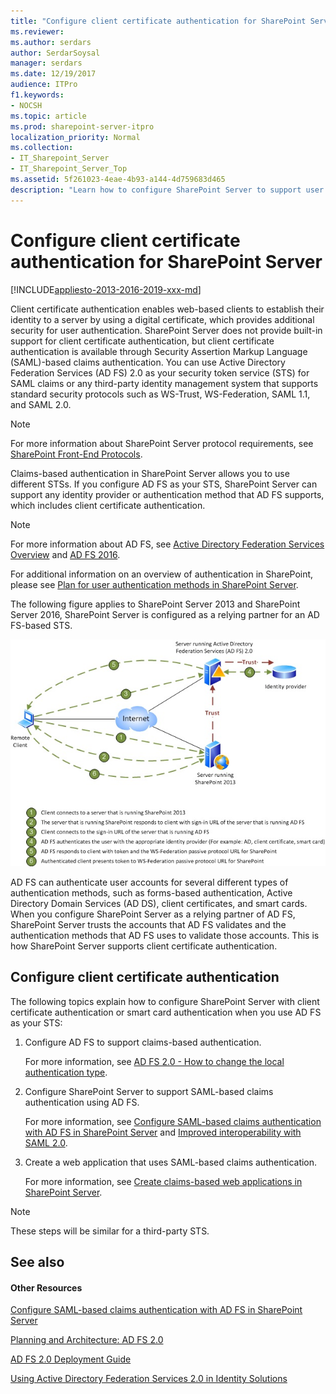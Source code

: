 ```yaml
---
title: "Configure client certificate authentication for SharePoint Server"
ms.reviewer: 
ms.author: serdars
author: SerdarSoysal
manager: serdars
ms.date: 12/19/2017
audience: ITPro
f1.keywords:
- NOCSH
ms.topic: article
ms.prod: sharepoint-server-itpro
localization_priority: Normal
ms.collection:
- IT_Sharepoint_Server
- IT_Sharepoint_Server_Top
ms.assetid: 5f261023-4eae-4b93-a144-4d759683d465
description: "Learn how to configure SharePoint Server to support user authentication using a client certificate."
---
```


# Configure client certificate authentication for SharePoint Server

[!INCLUDE[appliesto-2013-2016-2019-xxx-md](../includes/appliesto-2013-2016-2019-xxx-md.md)] 
  
Client certificate authentication enables web-based clients to establish their identity to a server by using a digital certificate, which provides additional security for user authentication. SharePoint Server does not provide built-in support for client certificate authentication, but client certificate authentication is available through Security Assertion Markup Language (SAML)-based claims authentication. You can use Active Directory Federation Services (AD FS) 2.0 as your security token service (STS) for SAML claims or any third-party identity management system that supports standard security protocols such as WS-Trust, WS-Federation, SAML 1.1, and SAML 2.0.
  
> [!NOTE]
> For more information about SharePoint Server protocol requirements, see [SharePoint Front-End Protocols](https://go.microsoft.com/fwlink/p/?LinkId=212509). 
  
Claims-based authentication in SharePoint Server allows you to use different STSs. If you configure AD FS as your STS, SharePoint Server can support any identity provider or authentication method that AD FS supports, which includes client certificate authentication.
  
> [!NOTE]
> For more information about AD FS, see [Active Directory Federation Services Overview](https://go.microsoft.com/fwlink/p/?LinkId=212512) and [AD FS 2016](https://go.microsoft.com/fwlink/?linkid=865441). 
  
For additional information on an overview of authentication in SharePoint, please see [Plan for user authentication methods in SharePoint Server](../security-for-sharepoint-server/plan-user-authentication.md).
  
The following figure applies to SharePoint Server 2013 and SharePoint Server 2016, SharePoint Server is configured as a relying partner for an AD FS-based STS.
  
![SharePoint Server 2010 with ADFS 2.0](../media/SP2010ClientCertificateAuth.jpg)
  
AD FS can authenticate user accounts for several different types of authentication methods, such as forms-based authentication, Active Directory Domain Services (AD DS), client certificates, and smart cards. When you configure SharePoint Server as a relying partner of AD FS, SharePoint Server trusts the accounts that AD FS validates and the authentication methods that AD FS uses to validate those accounts. This is how SharePoint Server supports client certificate authentication.
  
## Configure client certificate authentication

The following topics explain how to configure SharePoint Server with client certificate authentication or smart card authentication when you use AD FS as your STS:
  
1. Configure AD FS to support claims-based authentication.
    
    For more information, see [AD FS 2.0 - How to change the local authentication type](https://go.microsoft.com/fwlink/p/?LinkId=212513).
    
2. Configure SharePoint Server to support SAML-based claims authentication using AD FS.
    
    For more information, see [Configure SAML-based claims authentication with AD FS in SharePoint Server](/previous-versions/office/sharepoint-server-2010/hh305235(v=office.14)) and [Improved interoperability with SAML 2.0](https://go.microsoft.com/fwlink/?linkid=865442).
    
3. Create a web application that uses SAML-based claims authentication.
    
    For more information, see [Create claims-based web applications in SharePoint Server](/previous-versions/office/sharepoint-server-2010/ee806885(v=office.14)).
    
> [!NOTE]
> These steps will be similar for a third-party STS. 
  
## See also

#### Other Resources

[Configure SAML-based claims authentication with AD FS in SharePoint Server](/previous-versions/office/sharepoint-server-2010/hh305235(v=office.14))
  
[Planning and Architecture: AD FS 2.0](https://go.microsoft.com/fwlink/p/?LinkId=212521)
  
[AD FS 2.0 Deployment Guide](https://go.microsoft.com/fwlink/p/?LinkId=212520)
  
[Using Active Directory Federation Services 2.0 in Identity Solutions](https://go.microsoft.com/fwlink/p/?LinkID=209776)

